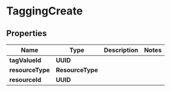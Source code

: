 

# TaggingCreate


## Properties

| Name | Type | Description | Notes |
|------------ | ------------- | ------------- | -------------|
|**tagValueId** | **UUID** |  |  |
|**resourceType** | **ResourceType** |  |  |
|**resourceId** | **UUID** |  |  |



